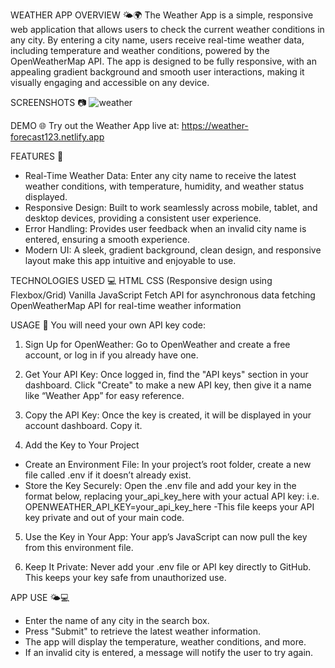 WEATHER APP OVERVIEW 🌤️🌍 
The Weather App is a simple, responsive web application that allows users to check the current weather conditions in any city. By entering a city name, users receive real-time weather data, including temperature and weather conditions, powered by the OpenWeatherMap API. The app is designed to be fully responsive, with an appealing gradient background and smooth user interactions, making it visually engaging and accessible on any device.

SCREENSHOTS 📷
![weather](https://github.com/user-attachments/assets/741f26e2-e3b9-49e1-a968-2d9ef98e6453)

DEMO 🌐 
Try out the Weather App live at: https://weather-forecast123.netlify.app

FEATURES 🌟
- Real-Time Weather Data: Enter any city name to receive the latest weather conditions, with temperature, humidity, and weather status displayed.
- Responsive Design: Built to work seamlessly across mobile, tablet, and desktop devices, providing a consistent user experience.
- Error Handling: Provides user feedback when an invalid city name is entered, ensuring a smooth experience.
- Modern UI: A sleek, gradient background, clean design, and responsive layout make this app intuitive and enjoyable to use.

TECHNOLOGIES USED 💻 
HTML CSS (Responsive design using Flexbox/Grid) Vanilla JavaScript Fetch API for asynchronous data fetching OpenWeatherMap API for real-time weather information

USAGE 📝
You will need your own API key code:
1. Sign Up for OpenWeather: Go to OpenWeather and create a free account, or log in if you already have one.

2. Get Your API Key: Once logged in, find the "API keys" section in your dashboard. Click "Create" to make a new API key, then give it a name like “Weather App” for easy reference.

3. Copy the API Key: Once the key is created, it will be displayed in your account dashboard. Copy it.

4. Add the Key to Your Project
- Create an Environment File: In your project’s root folder, create a new file called .env if it doesn’t already exist.
- Store the Key Securely: Open the .env file and add your key in the format below, replacing your_api_key_here with your actual API key:
    i.e. OPENWEATHER_API_KEY=your_api_key_here
-This file keeps your API key private and out of your main code.

5. Use the Key in Your App: Your app’s JavaScript can now pull the key from this environment file.

6. Keep It Private: Never add your .env file or API key directly to GitHub. This keeps your key safe from unauthorized use.

APP USE 🌤️💻 
- Enter the name of any city in the search box.
- Press "Submit" to retrieve the latest weather information.
- The app will display the temperature, weather conditions, and more.
- If an invalid city is entered, a message will notify the user to try again.

